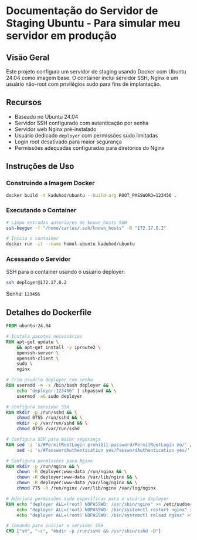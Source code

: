 # Documentação do Servidor de Staging Ubuntu - Para simular meu servidor em produção

## Visão Geral

Este projeto configura um servidor de staging usando Docker com Ubuntu 24.04 como imagem base. O container inclui servidor SSH, Nginx e um usuário não-root com privilégios sudo para fins de implantação.

## Recursos

- Baseado no Ubuntu 24.04
- Servidor SSH configurado com autenticação por senha
- Servidor web Nginx pré-instalado
- Usuário dedicado `deployer` com permissões sudo limitadas
- Login root desativado para maior segurança
- Permissões adequadas configuradas para diretórios do Nginx

## Instruções de Uso

### Construindo a Imagem Docker

```bash
docker build -t kaduhod/ubuntu --build-arg ROOT_PASSWORD=123456 .
```

### Executando o Container

```bash
# Limpa entradas anteriores de known_hosts SSH
ssh-keygen -f "/home/carlos/.ssh/known_hosts" -R "172.17.0.2"

# Inicia o container
docker run -it --name homol-ubuntu kaduhod/ubuntu
```

### Acessando o Servidor

SSH para o container usando o usuário deployer:

```bash
ssh deployer@172.17.0.2
```

Senha: `123456`

## Detalhes do Dockerfile

```Dockerfile
FROM ubuntu:24.04

# Instala pacotes necessários
RUN apt-get update \
    && apt-get install -y iproute2 \
    openssh-server \
    openssh-client \
    sudo \
    nginx

# Cria usuário deployer com senha
RUN useradd -m -s /bin/bash deployer && \
    echo "deployer:123456" | chpasswd && \
    usermod -aG sudo deployer

# Configura servidor SSH
RUN mkdir -p /run/sshd && \
    chmod 0755 /run/sshd && \
    mkdir -p /var/run/sshd && \
    chmod 0755 /var/run/sshd

# Configura SSH para maior segurança
RUN sed -i 's/#PermitRootLogin prohibit-password/PermitRootLogin no/' /etc/ssh/sshd_config && \
    sed -i 's/#PasswordAuthentication yes/PasswordAuthentication yes/' /etc/ssh/sshd_config

# Configura permissões para Nginx
RUN mkdir -p /run/nginx && \
    chown -R deployer:www-data /run/nginx && \
    chown -R deployer:www-data /var/lib/nginx && \
    chown -R deployer:www-data /var/log/nginx && \
    chmod 775 -R /run/nginx /var/lib/nginx /var/log/nginx

# Adiciona permissões sudo específicas para o usuário deployer
RUN echo "deployer ALL=(root) NOPASSWD: /usr/sbin/nginx" >> /etc/sudoers && \
    echo "deployer ALL=(root) NOPASSWD: /bin/systemctl restart nginx" >> /etc/sudoers && \
    echo "deployer ALL=(root) NOPASSWD: /bin/systemctl reload nginx" >> /etc/sudoers

# Comando para iniciar o servidor SSH
CMD ["sh", "-c", "mkdir -p /run/sshd && /usr/sbin/sshd -D"]
```
